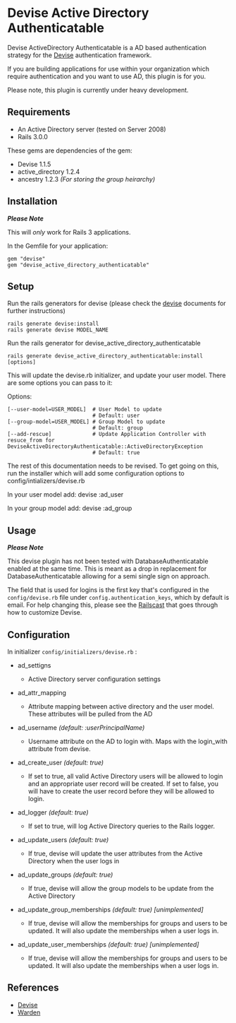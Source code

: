 Devise Active Directory Authenticatable
===========================

Devise ActiveDirectory Authenticatable is a AD based authentication strategy for the [Devise](http://github.com/plataformatec/devise) authentication framework.

If you are building applications for use within your organization which require authentication and you want to use AD, this plugin is for you.

Please note, this plugin is currently under heavy development.

Requirements
------------

- An Active Directory server (tested on Server 2008)
- Rails 3.0.0

These gems are dependencies of the gem:

- Devise 1.1.5
- active_directory 1.2.4
- ancestry 1.2.3 _(For storing the group heirarchy)_

Installation
------------

**_Please Note_**

This will *only* work for Rails 3 applications.

In the Gemfile for your application:

    gem "devise"
    gem "devise_active_directory_authenticatable"


Setup
-----

Run the rails generators for devise (please check the [devise](http://github.com/plataformatec/devise) documents for further instructions)

    rails generate devise:install
    rails generate devise MODEL_NAME

Run the rails generator for devise_active_directory_authenticatable

    rails generate devise_active_directory_authenticatable:install [options]

This will update the devise.rb initializer, and update your user model. There are some options you can pass to it:

Options:

    [--user-model=USER_MODEL]  # User Model to update
                               # Default: user
    [--group-model=USER_MODEL] # Group Model to update
                               # Default: group
    [--add-rescue]             # Update Application Controller with resuce_from for DeviseActiveDirectoryAuthenticatable::ActiveDirectoryException
                               # Default: true

The rest of this documentation needs to be revised.  To get going on this, run the installer which will add some configuration options to config/intializers/devise.rb

In your user model add:
  devise :ad_user

In your group model add:
  devise :ad_group


Usage
-----

**_Please Note_**

This devise plugin has not been tested with DatabaseAuthenticatable enabled at the same time. This is meant as a drop in replacement for DatabaseAuthenticatable allowing for a semi single sign on approach.

The field that is used for logins is the first key that's configured in the `config/devise.rb` file under `config.authentication_keys`, which by default is email. For help changing this, please see the [Railscast](http://railscasts.com/episodes/210-customizing-devise) that goes through how to customize Devise.

Configuration
-------------

In initializer  `config/initializers/devise.rb` :

* ad\_settigns
  * Active Directory server configuration settings

* ad\_attr\_mapping 
  * Attribute mapping between active directory and the user model.  These attributes will be pulled from the AD

* ad\_username _(default: :userPrincipalName)_
  * Username attribute on the AD to login with.  Maps with the login_with attribute from devise.

* ad\_create\_user _(default: true)_
  * If set to true, all valid Active Directory users will be allowed to login and an appropriate user record will be created.
      If set to false, you will have to create the user record before they will be allowed to login.

* ad\_logger _(default: true)_
  * If set to true, will log Active Directory queries to the Rails logger.

* ad\_update\_users _(default: true)_
  * If true, devise will update the user attributes from the Active Directory when the user logs in

* ad\_update\_groups _(default: true)_
  * If true, devise will allow the group models to be update from the Active Directory

* ad\_update\_group\_memberships _(default: true)_ _[unimplemented]_
  * If true, devise will allow the memberships for groups and users to be updated.  It will also update the memberships when a user logs in.

* ad\_update\_user\_memberships _(default: true)_ _[unimplemented]_
  * If true, devise will allow the memberships for groups and users to be updated.  It will also update the memberships when a user logs in.



References
----------

* [Devise](http://github.com/plataformatec/devise)
* [Warden](http://github.com/hassox/warden)

